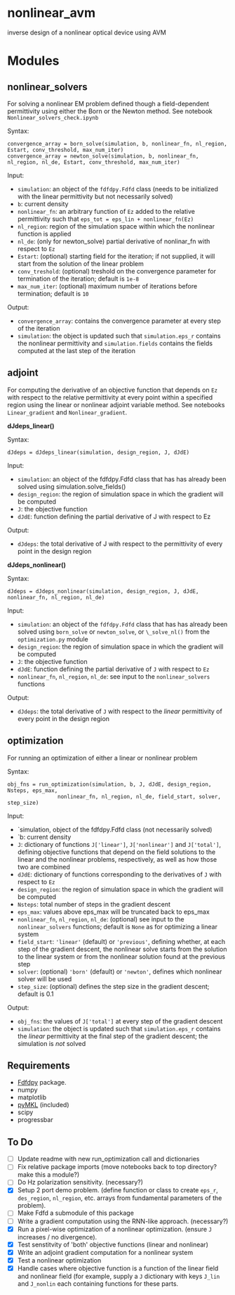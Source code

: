 # nonlinear_avm
inverse design of a nonlinear optical device using AVM

# Modules

## nonlinear_solvers
For solving a nonlinear EM problem defined though a field-dependent permittivity using either the Born or the Newton method. See notebook `Nonlinear_solvers_check.ipynb`

Syntax: 

    convergence_array = born_solve(simulation, b, nonlinear_fn, nl_region, Estart, conv_threshold, max_num_iter)
    convergence_array = newton_solve(simulation, b, nonlinear_fn, nl_region, nl_de, Estart, conv_threshold, max_num_iter)

Input:
- `simulation`: an object of the `fdfdpy.Fdfd` class (needs to be initialized with the linear permittivity but not necessarily solved)
- `b`: current density
- `nonlinear_fn`: an arbitrary function of `Ez` added to the relative permittivity such that `eps_tot = eps_lin + nonlinear_fn(Ez)`
- `nl_region`: region of the simulation space within which the nonlinear function is applied
- `nl_de`: (only for newton_solve) partial derivative of nonlinar_fn with respect to `Ez`
- `Estart`: (optional) starting field for the iteration; if not supplied, it will start from the solution of the linear problem
- `conv_treshold`: (optional) treshold on the convergence parameter for termination of the iteration; default is `1e-8`
- `max_num_iter`: (optional) maximum number of iterations before termination; default is `10`

Output:
- `convergence_array`: contains the convergence parameter at every step of the iteration
- `simulation`: the object is updated such that `simulation.eps_r` contains the nonlinear permittivity and `simulation.fields` contains the fields computed at the last step of the iteration

## adjoint
For computing the derivative of an objective function that depends on `Ez` with respect to the relative permittivity at every point within a specified region using the linear or nonlinear adjoint variable method. See notebooks `Linear_gradient` and `Nonlinear_gradient`.

**dJdeps_linear()**

Syntax:

    dJdeps = dJdeps_linear(simulation, design_region, J, dJdE)

Input:
- `simulation`: an object of the fdfdpy.Fdfd class that has has already been solved using simulation.solve_fields()
- `design_region`: the region of simulation space in which the gradient will be computed
- `J`: the objective function 
- `dJdE`: function defining the partial derivative of J with respect to Ez

Output:
- `dJdeps`: the total derivative of J with respect to the permittivity of every point in the design region

**dJdeps_nonlinear()**

Syntax:

    dJdeps = dJdeps_nonlinear(simulation, design_region, J, dJdE, nonlinear_fn, nl_region, nl_de)

Input:
- `simulation`: an object of the `fdfdpy.Fdfd` class that has has already been solved using `born_solve` or `newton_solve`, or `\_solve_nl()` from the `optimization.py` module
- `design_region`: the region of simulation space in which the gradient will be computed
- `J`: the objective function 
- `dJdE`: function defining the partial derivative of `J` with respect to `Ez`
- `nonlinear_fn`, `nl_region`, `nl_de`: see input to the `nonlinear_solvers` functions

Output:
- `dJdeps`: the total derivative of `J` with respect to the *linear* permittivity of every point in the design region

## optimization
For running an optimization of either a linear or nonlinear problem 

Syntax:

    obj_fns = run_optimization(simulation, b, J, dJdE, design_region, Nsteps, eps_max, 
					nonlinear_fn, nl_region, nl_de, field_start, solver, step_size)

Input:
- `simulation, object of the fdfdpy.Fdfd class (not necessarily solved)
- `b: current density
- `J`: dictionary of functions `J['linear']`, `J['nonlinear']` and `J['total']`, defining objective functions that depend on the field solutions to the linear and the nonlinear problems, respectively, as well as how those two are combined
- `dJdE`: dictionary of functions corresponding to the derivatives of `J` with respect to `Ez`
- `design_region`: the region of simulation space in which the gradient will be computed
- `Nsteps`: total number of steps in the gradient descent
- `eps_max`: values above eps_max will be truncated back to eps_max
- `nonlinear_fn`, `nl_region`, `nl_de`: (optional) see input to the `nonlinear_solvers` functions; default is `None` as for optimizing a linear system
- `field_start`: `'linear'` (default) or `'previous'`, defining whether, at each step of the gradient descent, the nonlinear solve starts from the solution to the linear system or from the nonlinear solution found at the previous step
- `solver`: (optional) `'born'` (default) or `'newton'`, defines which nonlinear solver will be used
- `step_size`: (optional) defines the step size in the gradient descent; default is 0.1
          
Output:
- `obj_fns`: the values of `J['total']` at every step of the gradient descent
- `simulation`: the object is updated such that `simulation.eps_r` contains the *linear* permittivity at the final step of the gradient descent; the simulation is *not* solved

## Requirements
- [Fdfdpy](https://github.com/fancompute/fdfdpy) package.
- numpy
- matplotlib
- [pyMKL](https://github.com/dwfmarchant/pyMKL) (included)
- scipy
- progressbar

## To Do
- [ ] Update readme with new run_optimization call and dictionaries
- [ ] Fix relative package imports (move notebooks back to top directory? make this a module?)
- [ ] Do Hz polarization sensitivity. (necessary?)
- [x] Setup 2 port demo problem.  (define function or class to create `eps_r`, `des_region`, `nl_region`, etc. arrays from fundamental parameters of the problem).
- [ ] Make Fdfd a submodule of this package
- [ ] Write a gradient computation using the RNN-like approach. (necessary?)
- [x] Run a pixel-wise optimization of a nonlinear optimization. (ensure `J` increases / no divergence).
- [x] Test senstitvity of 'both' objective functions (linear and nonlinear)
- [x] Write an adjoint gradient computation for a nonlinear system
- [x] Test a nonlinear optimization
- [x] Handle cases where objective function is a function of the linear field and nonlinear field (for example, supply a `J` dictionary with keys `J_lin` and `J_nonlin` each containing functions for these parts.
